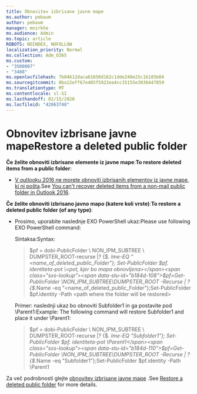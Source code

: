 ```yaml
---
title: Obnovitev izbrisane javne mape
ms.author: pebaum
author: pebaum
manager: mnirkhe
ms.audience: Admin
ms.topic: article
ROBOTS: NOINDEX, NOFOLLOW
localization_priority: Normal
ms.collection: Adm_O365
ms.custom:
- "3500007"
- "3488"
ms.openlocfilehash: 7b04612daca61650d162c1dde240e25c1b185b04
ms.sourcegitcommit: 8ba12eff67e405f5922ea4cc35155e3036447859
ms.translationtype: MT
ms.contentlocale: sl-SI
ms.lasthandoff: 02/15/2020
ms.locfileid: "42063748"
---
```

# <a name="restore-a-deleted-public-folder"></a><span data-ttu-id="b184d-102">Obnovitev izbrisane javne mape</span><span class="sxs-lookup"><span data-stu-id="b184d-102">Restore a deleted public folder</span></span>

<span data-ttu-id="b184d-103">**Če želite obnoviti izbrisane elemente iz javne mape**:</span><span class="sxs-lookup"><span data-stu-id="b184d-103">**To restore deleted items from a public folder**:</span></span>

- <span data-ttu-id="b184d-104">[V outlooku 2016 ne morete obnoviti izbrisanih elementov iz javne mape, ki ni pošta](https://aka.ms/pfrec).</span><span class="sxs-lookup"><span data-stu-id="b184d-104">See [You can't recover deleted items from a non-mail public folder in Outlook 2016](https://aka.ms/pfrec).</span></span>
 
<span data-ttu-id="b184d-105">**Če želite obnoviti izbrisano javno mapo (katere koli vrste)**:</span><span class="sxs-lookup"><span data-stu-id="b184d-105">**To restore a deleted public folder (of any type)**:</span></span> 

- <span data-ttu-id="b184d-106">Prosimo, uporabite naslednje EXO PowerShell ukaz:</span><span class="sxs-lookup"><span data-stu-id="b184d-106">Please use following EXO PowerShell command:</span></span>

    <span data-ttu-id="b184d-107">Sintaksa:</span><span class="sxs-lookup"><span data-stu-id="b184d-107">Syntax:</span></span>

    ><span data-ttu-id="b184d-108">$pf = dobi-PublicFolder \ NON_IPM_SUBTREE \ DUMPSTER_ROOT-recurse |? {$_. Ime-EQ "\<name_of_deleted_public_Folder"}; Set-PublicFolder $pf. identiteta-pot \<pot, kjer bo mapa obnovljena></span><span class="sxs-lookup"><span data-stu-id="b184d-108">$pf=Get-PublicFolder \NON_IPM_SUBTREE\DUMPSTER_ROOT -Recurse  | ?{$_.Name -eq "\<name_of_deleted_public_Folder"};Set-PublicFolder $pf.identity -Path \<path where the folder will be restored></span></span>

    <span data-ttu-id="b184d-109">Primer: naslednji ukaz bo obnoviti Subfolder1 in ga postavite pod \Parent1:</span><span class="sxs-lookup"><span data-stu-id="b184d-109">Example: The following command will restore Subfolder1 and place it under \Parent1:</span></span>

    ><span data-ttu-id="b184d-110">$pf = dobi-PublicFolder \ NON_IPM_SUBTREE \ DUMPSTER_ROOT-recurse |? {$_. Ime-EQ "Subfolder1"}; Set-PublicFolder $pf. identiteta-pot \Parent1</span><span class="sxs-lookup"><span data-stu-id="b184d-110">$pf=Get-PublicFolder \NON_IPM_SUBTREE\DUMPSTER_ROOT -Recurse | ?{$_.Name -eq "Subfolder1"};Set-PublicFolder $pf.identity -Path \Parent1</span></span>

<span data-ttu-id="b184d-111">Za več podrobnosti glejte [obnovitev izbrisane javne mape](https://docs.microsoft.com/exchange/collaboration-exo/public-folders/restore-deleted-public-folder) .</span><span class="sxs-lookup"><span data-stu-id="b184d-111">See [Restore a deleted public folder](https://docs.microsoft.com/exchange/collaboration-exo/public-folders/restore-deleted-public-folder) for more details.</span></span>
